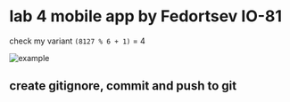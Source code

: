 # lab 4 mobile app by Fedortsev IO-81

check my variant `(8127 % 6 + 1)` = 4

![example](img/.jpg)

## create gitignore, commit and push to git

